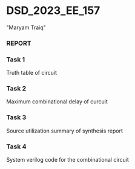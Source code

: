 # DSD_2023_EE_157
"Maryam Traiq"
### REPORT
### Task 1
Truth table of circuit
### Task 2
Maximum combinational delay of curcuit
### Task 3
Source utilization summary of synthesis report
### Task 4
System verilog code for the combinational circuit
